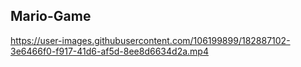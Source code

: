 ## Mario-Game 

https://user-images.githubusercontent.com/106199899/182887102-3e6466f0-f917-41d6-af5d-8ee8d6634d2a.mp4

